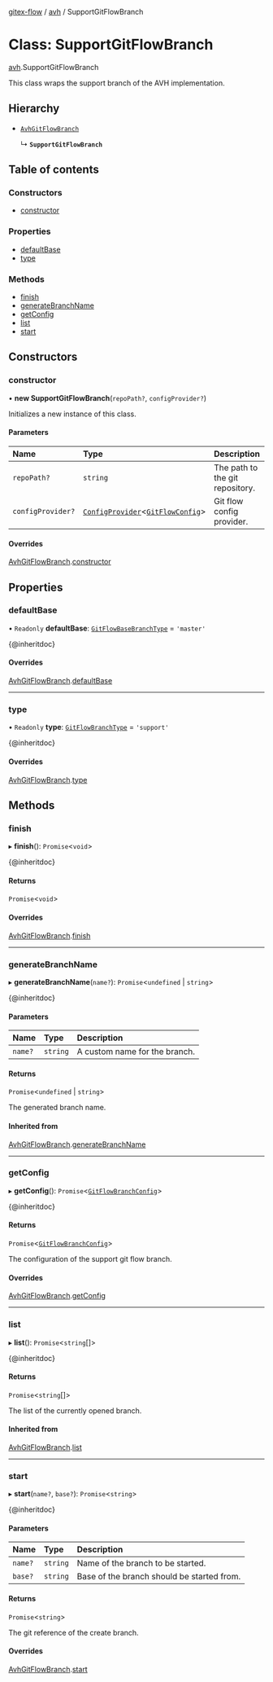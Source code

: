 [gitex-flow](../README.md) / [avh](../modules/avh.md) / SupportGitFlowBranch

# Class: SupportGitFlowBranch

[avh](../modules/avh.md).SupportGitFlowBranch

This class wraps the support branch of the AVH implementation.

## Hierarchy

- [`AvhGitFlowBranch`](avh.AvhGitFlowBranch.md)

  ↳ **`SupportGitFlowBranch`**

## Table of contents

### Constructors

- [constructor](avh.SupportGitFlowBranch.md#constructor)

### Properties

- [defaultBase](avh.SupportGitFlowBranch.md#defaultbase)
- [type](avh.SupportGitFlowBranch.md#type)

### Methods

- [finish](avh.SupportGitFlowBranch.md#finish)
- [generateBranchName](avh.SupportGitFlowBranch.md#generatebranchname)
- [getConfig](avh.SupportGitFlowBranch.md#getconfig)
- [list](avh.SupportGitFlowBranch.md#list)
- [start](avh.SupportGitFlowBranch.md#start)

## Constructors

### constructor

• **new SupportGitFlowBranch**(`repoPath?`, `configProvider?`)

Initializes a new instance of this class.

#### Parameters

| Name | Type | Description |
| :------ | :------ | :------ |
| `repoPath?` | `string` | The path to the git repository. |
| `configProvider?` | [`ConfigProvider`](../interfaces/api.ConfigProvider.md)<[`GitFlowConfig`](../interfaces/configs.GitFlowConfig.md)\> | Git flow config provider. |

#### Overrides

[AvhGitFlowBranch](avh.AvhGitFlowBranch.md).[constructor](avh.AvhGitFlowBranch.md#constructor)

## Properties

### defaultBase

• `Readonly` **defaultBase**: [`GitFlowBaseBranchType`](../modules/api.md#gitflowbasebranchtype) = `'master'`

{@inheritdoc}

#### Overrides

[AvhGitFlowBranch](avh.AvhGitFlowBranch.md).[defaultBase](avh.AvhGitFlowBranch.md#defaultbase)

___

### type

• `Readonly` **type**: [`GitFlowBranchType`](../modules/api.md#gitflowbranchtype) = `'support'`

{@inheritdoc}

#### Overrides

[AvhGitFlowBranch](avh.AvhGitFlowBranch.md).[type](avh.AvhGitFlowBranch.md#type)

## Methods

### finish

▸ **finish**(): `Promise`<`void`\>

{@inheritdoc}

#### Returns

`Promise`<`void`\>

#### Overrides

[AvhGitFlowBranch](avh.AvhGitFlowBranch.md).[finish](avh.AvhGitFlowBranch.md#finish)

___

### generateBranchName

▸ **generateBranchName**(`name?`): `Promise`<`undefined` \| `string`\>

{@inheritdoc}

#### Parameters

| Name | Type | Description |
| :------ | :------ | :------ |
| `name?` | `string` | A custom name for the branch. |

#### Returns

`Promise`<`undefined` \| `string`\>

The generated branch name.

#### Inherited from

[AvhGitFlowBranch](avh.AvhGitFlowBranch.md).[generateBranchName](avh.AvhGitFlowBranch.md#generatebranchname)

___

### getConfig

▸ **getConfig**(): `Promise`<[`GitFlowBranchConfig`](../interfaces/api.GitFlowBranchConfig.md)\>

{@inheritdoc}

#### Returns

`Promise`<[`GitFlowBranchConfig`](../interfaces/api.GitFlowBranchConfig.md)\>

The configuration of the support git flow branch.

#### Overrides

[AvhGitFlowBranch](avh.AvhGitFlowBranch.md).[getConfig](avh.AvhGitFlowBranch.md#getconfig)

___

### list

▸ **list**(): `Promise`<`string`[]\>

{@inheritdoc}

#### Returns

`Promise`<`string`[]\>

The list of the currently opened branch.

#### Inherited from

[AvhGitFlowBranch](avh.AvhGitFlowBranch.md).[list](avh.AvhGitFlowBranch.md#list)

___

### start

▸ **start**(`name?`, `base?`): `Promise`<`string`\>

{@inheritdoc}

#### Parameters

| Name | Type | Description |
| :------ | :------ | :------ |
| `name?` | `string` | Name of the branch to be started. |
| `base?` | `string` | Base of the branch should be started from. |

#### Returns

`Promise`<`string`\>

The git reference of the create branch.

#### Overrides

[AvhGitFlowBranch](avh.AvhGitFlowBranch.md).[start](avh.AvhGitFlowBranch.md#start)
